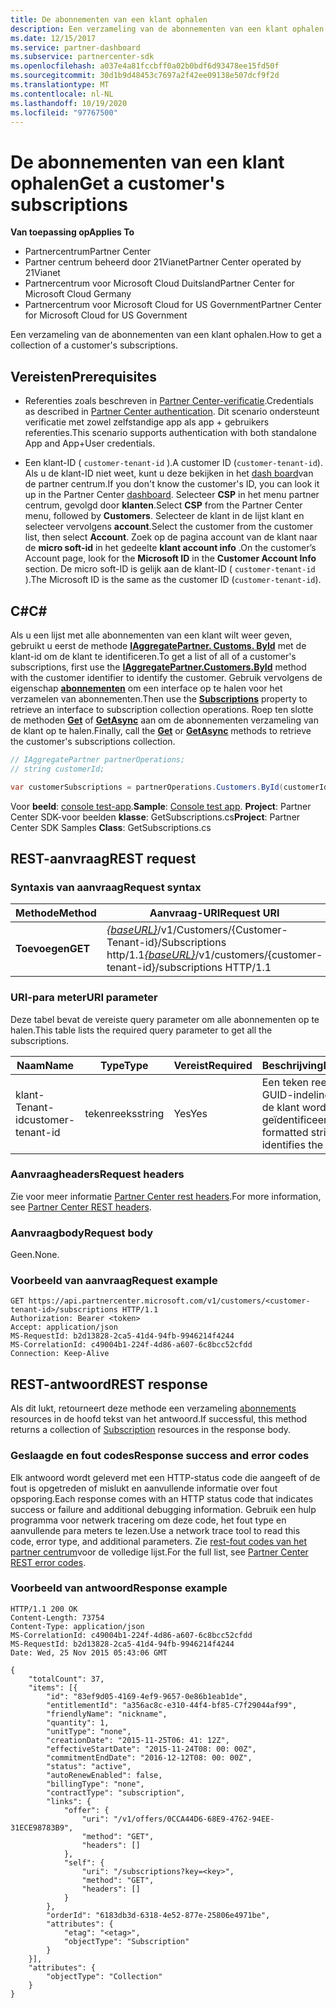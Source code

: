 ```yaml
---
title: De abonnementen van een klant ophalen
description: Een verzameling van de abonnementen van een klant ophalen.
ms.date: 12/15/2017
ms.service: partner-dashboard
ms.subservice: partnercenter-sdk
ms.openlocfilehash: a037e4a81fccbff0a02b0bdf6d93478ee15fd50f
ms.sourcegitcommit: 30d1b9d48453c7697a2f42ee09138e507dcf9f2d
ms.translationtype: MT
ms.contentlocale: nl-NL
ms.lasthandoff: 10/19/2020
ms.locfileid: "97767500"
---
```

# <a name="get-a-customers-subscriptions"></a><span data-ttu-id="9c4ff-103">De abonnementen van een klant ophalen</span><span class="sxs-lookup"><span data-stu-id="9c4ff-103">Get a customer's subscriptions</span></span>

<span data-ttu-id="9c4ff-104">**Van toepassing op**</span><span class="sxs-lookup"><span data-stu-id="9c4ff-104">**Applies To**</span></span>

- <span data-ttu-id="9c4ff-105">Partnercentrum</span><span class="sxs-lookup"><span data-stu-id="9c4ff-105">Partner Center</span></span>
- <span data-ttu-id="9c4ff-106">Partner centrum beheerd door 21Vianet</span><span class="sxs-lookup"><span data-stu-id="9c4ff-106">Partner Center operated by 21Vianet</span></span>
- <span data-ttu-id="9c4ff-107">Partnercentrum voor Microsoft Cloud Duitsland</span><span class="sxs-lookup"><span data-stu-id="9c4ff-107">Partner Center for Microsoft Cloud Germany</span></span>
- <span data-ttu-id="9c4ff-108">Partnercentrum voor Microsoft Cloud for US Government</span><span class="sxs-lookup"><span data-stu-id="9c4ff-108">Partner Center for Microsoft Cloud for US Government</span></span>

<span data-ttu-id="9c4ff-109">Een verzameling van de abonnementen van een klant ophalen.</span><span class="sxs-lookup"><span data-stu-id="9c4ff-109">How to get a collection of a customer's subscriptions.</span></span>

## <a name="prerequisites"></a><span data-ttu-id="9c4ff-110">Vereisten</span><span class="sxs-lookup"><span data-stu-id="9c4ff-110">Prerequisites</span></span>

- <span data-ttu-id="9c4ff-111">Referenties zoals beschreven in [Partner Center-verificatie](partner-center-authentication.md).</span><span class="sxs-lookup"><span data-stu-id="9c4ff-111">Credentials as described in [Partner Center authentication](partner-center-authentication.md).</span></span> <span data-ttu-id="9c4ff-112">Dit scenario ondersteunt verificatie met zowel zelfstandige app als app + gebruikers referenties.</span><span class="sxs-lookup"><span data-stu-id="9c4ff-112">This scenario supports authentication with both standalone App and App+User credentials.</span></span>

- <span data-ttu-id="9c4ff-113">Een klant-ID ( `customer-tenant-id` ).</span><span class="sxs-lookup"><span data-stu-id="9c4ff-113">A customer ID (`customer-tenant-id`).</span></span> <span data-ttu-id="9c4ff-114">Als u de klant-ID niet weet, kunt u deze bekijken in het [dash board](https://partner.microsoft.com/dashboard)van de partner centrum.</span><span class="sxs-lookup"><span data-stu-id="9c4ff-114">If you don't know the customer's ID, you can look it up in the Partner Center [dashboard](https://partner.microsoft.com/dashboard).</span></span> <span data-ttu-id="9c4ff-115">Selecteer **CSP** in het menu partner centrum, gevolgd door **klanten**.</span><span class="sxs-lookup"><span data-stu-id="9c4ff-115">Select **CSP** from the Partner Center menu, followed by **Customers**.</span></span> <span data-ttu-id="9c4ff-116">Selecteer de klant in de lijst klant en selecteer vervolgens **account**.</span><span class="sxs-lookup"><span data-stu-id="9c4ff-116">Select the customer from the customer list, then select **Account**.</span></span> <span data-ttu-id="9c4ff-117">Zoek op de pagina account van de klant naar de **micro soft-id** in het gedeelte **klant account info** .</span><span class="sxs-lookup"><span data-stu-id="9c4ff-117">On the customer’s Account page, look for the **Microsoft ID** in the **Customer Account Info** section.</span></span> <span data-ttu-id="9c4ff-118">De micro soft-ID is gelijk aan de klant-ID ( `customer-tenant-id` ).</span><span class="sxs-lookup"><span data-stu-id="9c4ff-118">The Microsoft ID is the same as the customer ID  (`customer-tenant-id`).</span></span>

## <a name="c"></a><span data-ttu-id="9c4ff-119">C\#</span><span class="sxs-lookup"><span data-stu-id="9c4ff-119">C\#</span></span>

<span data-ttu-id="9c4ff-120">Als u een lijst met alle abonnementen van een klant wilt weer geven, gebruikt u eerst de methode [**IAggregatePartner. Customs. ById**](/dotnet/api/microsoft.store.partnercenter.customers.icustomercollection.byid) met de klant-id om de klant te identificeren.</span><span class="sxs-lookup"><span data-stu-id="9c4ff-120">To get a list of all of a customer's subscriptions, first use the [**IAggregatePartner.Customers.ById**](/dotnet/api/microsoft.store.partnercenter.customers.icustomercollection.byid) method with the customer identifier to identify the customer.</span></span> <span data-ttu-id="9c4ff-121">Gebruik vervolgens de eigenschap [**abonnementen**](/dotnet/api/microsoft.store.partnercenter.customers.icustomer.subscriptions) om een interface op te halen voor het verzamelen van abonnementen.</span><span class="sxs-lookup"><span data-stu-id="9c4ff-121">Then use the [**Subscriptions**](/dotnet/api/microsoft.store.partnercenter.customers.icustomer.subscriptions) property to retrieve an interface to subscription collection operations.</span></span> <span data-ttu-id="9c4ff-122">Roep ten slotte de methoden [**Get**](/dotnet/api/microsoft.store.partnercenter.subscriptions.isubscriptioncollection.get) of [**GetAsync**](/dotnet/api/microsoft.store.partnercenter.subscriptions.isubscriptioncollection.getasync) aan om de abonnementen verzameling van de klant op te halen.</span><span class="sxs-lookup"><span data-stu-id="9c4ff-122">Finally, call the [**Get**](/dotnet/api/microsoft.store.partnercenter.subscriptions.isubscriptioncollection.get) or [**GetAsync**](/dotnet/api/microsoft.store.partnercenter.subscriptions.isubscriptioncollection.getasync) methods to retrieve the customer's subscriptions collection.</span></span>

``` csharp
// IAggregatePartner partnerOperations;
// string customerId;

var customerSubscriptions = partnerOperations.Customers.ById(customerId).Subscriptions.Get();
```

<span data-ttu-id="9c4ff-123">Voor **beeld**: [console test-app](console-test-app.md).</span><span class="sxs-lookup"><span data-stu-id="9c4ff-123">**Sample**: [Console test app](console-test-app.md).</span></span> <span data-ttu-id="9c4ff-124">**Project**: Partner Center SDK-voor beelden **klasse**: GetSubscriptions.cs</span><span class="sxs-lookup"><span data-stu-id="9c4ff-124">**Project**: Partner Center SDK Samples **Class**: GetSubscriptions.cs</span></span>

## <a name="rest-request"></a><span data-ttu-id="9c4ff-125">REST-aanvraag</span><span class="sxs-lookup"><span data-stu-id="9c4ff-125">REST request</span></span>

### <a name="request-syntax"></a><span data-ttu-id="9c4ff-126">Syntaxis van aanvraag</span><span class="sxs-lookup"><span data-stu-id="9c4ff-126">Request syntax</span></span>

| <span data-ttu-id="9c4ff-127">Methode</span><span class="sxs-lookup"><span data-stu-id="9c4ff-127">Method</span></span>  | <span data-ttu-id="9c4ff-128">Aanvraag-URI</span><span class="sxs-lookup"><span data-stu-id="9c4ff-128">Request URI</span></span>                                                                                          |
|---------|------------------------------------------------------------------------------------------------------|
| <span data-ttu-id="9c4ff-129">**Toevoegen**</span><span class="sxs-lookup"><span data-stu-id="9c4ff-129">**GET**</span></span> | <span data-ttu-id="9c4ff-130">[*{baseURL}*](partner-center-rest-urls.md)/v1/Customers/{Customer-Tenant-id}/Subscriptions http/1.1</span><span class="sxs-lookup"><span data-stu-id="9c4ff-130">[*{baseURL}*](partner-center-rest-urls.md)/v1/customers/{customer-tenant-id}/subscriptions HTTP/1.1</span></span> |

### <a name="uri-parameter"></a><span data-ttu-id="9c4ff-131">URI-para meter</span><span class="sxs-lookup"><span data-stu-id="9c4ff-131">URI parameter</span></span>

<span data-ttu-id="9c4ff-132">Deze tabel bevat de vereiste query parameter om alle abonnementen op te halen.</span><span class="sxs-lookup"><span data-stu-id="9c4ff-132">This table lists the required query parameter to get all the subscriptions.</span></span>

| <span data-ttu-id="9c4ff-133">Naam</span><span class="sxs-lookup"><span data-stu-id="9c4ff-133">Name</span></span>               | <span data-ttu-id="9c4ff-134">Type</span><span class="sxs-lookup"><span data-stu-id="9c4ff-134">Type</span></span>   | <span data-ttu-id="9c4ff-135">Vereist</span><span class="sxs-lookup"><span data-stu-id="9c4ff-135">Required</span></span> | <span data-ttu-id="9c4ff-136">Beschrijving</span><span class="sxs-lookup"><span data-stu-id="9c4ff-136">Description</span></span>                                           |
|--------------------|--------|----------|-------------------------------------------------------|
| <span data-ttu-id="9c4ff-137">klant-Tenant-id</span><span class="sxs-lookup"><span data-stu-id="9c4ff-137">customer-tenant-id</span></span> | <span data-ttu-id="9c4ff-138">tekenreeks</span><span class="sxs-lookup"><span data-stu-id="9c4ff-138">string</span></span> | <span data-ttu-id="9c4ff-139">Yes</span><span class="sxs-lookup"><span data-stu-id="9c4ff-139">Yes</span></span>      | <span data-ttu-id="9c4ff-140">Een teken reeks met een GUID-indeling waarmee de klant wordt geïdentificeerd.</span><span class="sxs-lookup"><span data-stu-id="9c4ff-140">A GUID-formatted string that identifies the customer.</span></span> |

### <a name="request-headers"></a><span data-ttu-id="9c4ff-141">Aanvraagheaders</span><span class="sxs-lookup"><span data-stu-id="9c4ff-141">Request headers</span></span>

<span data-ttu-id="9c4ff-142">Zie voor meer informatie [Partner Center rest headers](headers.md).</span><span class="sxs-lookup"><span data-stu-id="9c4ff-142">For more information, see [Partner Center REST headers](headers.md).</span></span>

### <a name="request-body"></a><span data-ttu-id="9c4ff-143">Aanvraagbody</span><span class="sxs-lookup"><span data-stu-id="9c4ff-143">Request body</span></span>

<span data-ttu-id="9c4ff-144">Geen.</span><span class="sxs-lookup"><span data-stu-id="9c4ff-144">None.</span></span>

### <a name="request-example"></a><span data-ttu-id="9c4ff-145">Voorbeeld van aanvraag</span><span class="sxs-lookup"><span data-stu-id="9c4ff-145">Request example</span></span>

```http
GET https://api.partnercenter.microsoft.com/v1/customers/<customer-tenant-id>/subscriptions HTTP/1.1
Authorization: Bearer <token>
Accept: application/json
MS-RequestId: b2d13828-2ca5-41d4-94fb-9946214f4244
MS-CorrelationId: c49004b1-224f-4d86-a607-6c8bcc52cfdd
Connection: Keep-Alive
```

## <a name="rest-response"></a><span data-ttu-id="9c4ff-146">REST-antwoord</span><span class="sxs-lookup"><span data-stu-id="9c4ff-146">REST response</span></span>

<span data-ttu-id="9c4ff-147">Als dit lukt, retourneert deze methode een verzameling [abonnements](subscription-resources.md) resources in de hoofd tekst van het antwoord.</span><span class="sxs-lookup"><span data-stu-id="9c4ff-147">If successful, this method returns a collection of [Subscription](subscription-resources.md) resources in the response body.</span></span>

### <a name="response-success-and-error-codes"></a><span data-ttu-id="9c4ff-148">Geslaagde en fout codes</span><span class="sxs-lookup"><span data-stu-id="9c4ff-148">Response success and error codes</span></span>

<span data-ttu-id="9c4ff-149">Elk antwoord wordt geleverd met een HTTP-status code die aangeeft of de fout is opgetreden of mislukt en aanvullende informatie over fout opsporing.</span><span class="sxs-lookup"><span data-stu-id="9c4ff-149">Each response comes with an HTTP status code that indicates success or failure and additional debugging information.</span></span> <span data-ttu-id="9c4ff-150">Gebruik een hulp programma voor netwerk tracering om deze code, het fout type en aanvullende para meters te lezen.</span><span class="sxs-lookup"><span data-stu-id="9c4ff-150">Use a network trace tool to read this code, error type, and additional parameters.</span></span> <span data-ttu-id="9c4ff-151">Zie [rest-fout codes van het partner centrum](error-codes.md)voor de volledige lijst.</span><span class="sxs-lookup"><span data-stu-id="9c4ff-151">For the full list, see [Partner Center REST error codes](error-codes.md).</span></span>

### <a name="response-example"></a><span data-ttu-id="9c4ff-152">Voorbeeld van antwoord</span><span class="sxs-lookup"><span data-stu-id="9c4ff-152">Response example</span></span>

```http
HTTP/1.1 200 OK
Content-Length: 73754
Content-Type: application/json
MS-CorrelationId: c49004b1-224f-4d86-a607-6c8bcc52cfdd
MS-RequestId: b2d13828-2ca5-41d4-94fb-9946214f4244
Date: Wed, 25 Nov 2015 05:43:06 GMT

{
    "totalCount": 37,
    "items": [{
        "id": "83ef9d05-4169-4ef9-9657-0e86b1eab1de",
        "entitlementId": "a356ac8c-e310-44f4-bf85-C7f29044af99",
        "friendlyName": "nickname",
        "quantity": 1,
        "unitType": "none",
        "creationDate": "2015-11-25T06: 41: 12Z",
        "effectiveStartDate": "2015-11-24T08: 00: 00Z",
        "commitmentEndDate": "2016-12-12T08: 00: 00Z",
        "status": "active",
        "autoRenewEnabled": false,
        "billingType": "none",
        "contractType": "subscription",
        "links": {
            "offer": {
                "uri": "/v1/offers/0CCA44D6-68E9-4762-94EE-31ECE98783B9",
                "method": "GET",
                "headers": []
            },
            "self": {
                "uri": "/subscriptions?key=<key>",
                "method": "GET",
                "headers": []
            }
        },
        "orderId": "6183db3d-6318-4e52-877e-25806e4971be",
        "attributes": {
            "etag": "<etag>",
            "objectType": "Subscription"
        }
    }],
    "attributes": {
        "objectType": "Collection"
    }
}
```
